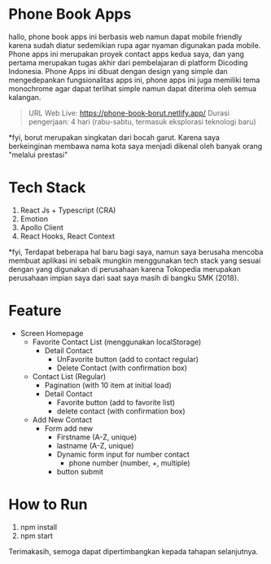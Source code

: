 # Phone Book Apps
hallo, phone book apps ini berbasis web namun dapat mobile friendly karena sudah diatur sedemikian rupa agar nyaman digunakan pada mobile. Phone apps ini merupakan proyek contact apps kedua saya, dan yang pertama merupakan tugas akhir dari pembelajaran di platform Dicoding Indonesia. Phone Apps ini dibuat dengan design yang simple dan mengedepankan fungsionalitas apps ini, phone apps ini juga memiliki tema monochrome agar dapat terlihat simple namun dapat diterima oleh semua kalangan. 

> URL Web Live: https://phone-book-borut.netlify.app/ 
> Durasi pengerjaan: 4 hari (rabu-sabtu, termasuk eksplorasi teknologi baru)

*fyi, borut merupakan singkatan dari bocah garut. Karena saya berkeinginan membawa nama kota saya menjadi dikenal oleh banyak orang "melalui prestasi"

# Tech Stack
1. React Js + Typescript (CRA)
2. Emotion
3. Apollo Client
4. React Hooks, React Context

*fyi, Terdapat beberapa hal baru bagi saya, namun saya berusaha mencoba membuat aplikasi ini sebaik mungkin menggunakan tech stack yang sesuai dengan yang digunakan di perusahaan karena Tokopedia merupakan perusahaan impian saya dari saat saya masih di bangku SMK (2018). 

# Feature
- Screen Homepage
  - Favorite Contact List (menggunakan localStorage)
    - Detail Contact
       - UnFavorite button (add to contact regular) 
       - Delete Contact (with confirmation box)
  - Contact List (Regular)
    - Pagination (with 10 item at initial load)
    - Detail Contact
      - Favorite button (add to favorite list)
      - delete contact (with confirmation box)
  - Add New Contact
    - Form add new
      - Firstname (A-Z, unique)
      - lastname (A-Z, unique)
      - Dynamic form input for number contact
         - phone number (number, +, multiple)
      - button submit
# How to Run
1. npm install
2. npm start

Terimakasih, semoga dapat dipertimbangkan kepada tahapan selanjutnya.
